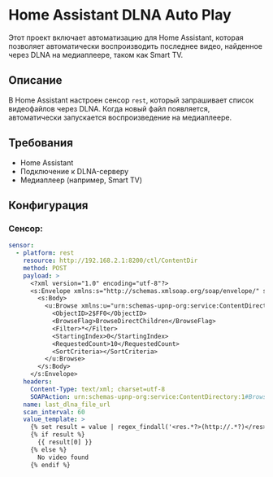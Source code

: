 # Home Assistant DLNA Auto Play

Этот проект включает автоматизацию для Home Assistant, которая позволяет автоматически воспроизводить последнее видео, найденное через DLNA на медиаплеере, таком как Smart TV.

## Описание

В Home Assistant настроен сенсор `rest`, который запрашивает список видеофайлов через DLNA. Когда новый файл появляется, автоматически запускается воспроизведение на медиаплеере.

## Требования

- Home Assistant
- Подключение к DLNA-серверу
- Медиаплеер (например, Smart TV)

## Конфигурация

### Сенсор:

```yaml
sensor:
  - platform: rest
    resource: http://192.168.2.1:8200/ctl/ContentDir
    method: POST
    payload: >
      <?xml version="1.0" encoding="utf-8"?>
      <s:Envelope xmlns:s="http://schemas.xmlsoap.org/soap/envelope/" s:encodingStyle="http://schemas.xmlsoap.org/soap/encoding/">
        <s:Body>
          <u:Browse xmlns:u="urn:schemas-upnp-org:service:ContentDirectory:1">
            <ObjectID>2$FF0</ObjectID>
            <BrowseFlag>BrowseDirectChildren</BrowseFlag>
            <Filter>*</Filter>
            <StartingIndex>0</StartingIndex>
            <RequestedCount>10</RequestedCount>
            <SortCriteria></SortCriteria>
          </u:Browse>
        </s:Body>
      </s:Envelope>
    headers:
      Content-Type: text/xml; charset=utf-8
      SOAPAction: urn:schemas-upnp-org:service:ContentDirectory:1#Browse
    name: last_dlna_file_url
    scan_interval: 60
    value_template: >
      {% set result = value | regex_findall('<res.*?>(http://.*?)</res>') %}
      {% if result %}
        {{ result[0] }}
      {% else %}
        No video found
      {% endif %}

